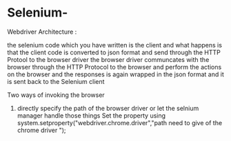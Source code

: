 # Selenium-


Webdriver Architecture : 

the selenium code which you have written is the client and what happens is that the client code is converted to json format and send through the HTTP Protool to the browser driver the browser driver communcates with the browser through the HTTP Protocol to the browser and perform the actions on the browser and the responses is again wrapped in the json format and it is sent back to the Selenium client 

Two ways of invoking the browser 
1. directly specify the path of the browser driver or let the selnium manager handle those things
   Set the property using system.setproperty("webdriver.chrome.driver","path need to give of the chrome driver ");

